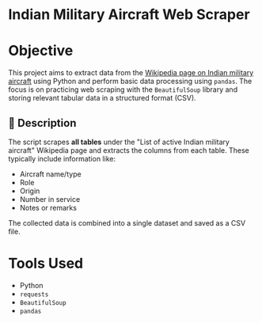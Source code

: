 # Indian Military Aircraft Web Scraper

# Objective
This project aims to extract data from the [Wikipedia page on Indian military aircraft](https://en.wikipedia.org/wiki/List_of_active_Indian_military_aircraft) using Python and perform basic data processing using `pandas`. The focus is on practicing web scraping with the `BeautifulSoup` library and storing relevant tabular data in a structured format (CSV).

## 📄 Description
The script scrapes **all tables** under the "List of active Indian military aircraft" Wikipedia page and extracts the columns from each table. These typically include information like:

- Aircraft name/type  
- Role  
- Origin  
- Number in service  
- Notes or remarks

The collected data is combined into a single dataset and saved as a CSV file.

# Tools Used
- Python  
- `requests`  
- `BeautifulSoup`  
- `pandas`


